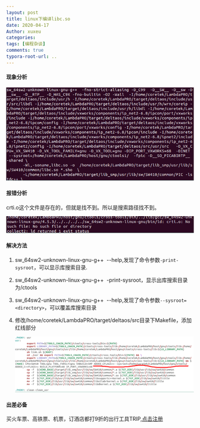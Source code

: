 ```yaml
---
layout: post
title: linux下编译libc.so
date: 2020-04-17
Author: xuxeu
categories: 
tags: [编程杂谈]
comments: true
typora-root-url: ..
---
```


#### 现象分析

![1](/images/2020-04-17-libc/1.png)

#### 报错分析

crti.o这个文件是存在的，但就是找不到。所以是搜索路径找不到。

![2](/images/2020-04-17-libc/2.png)

#### 解决方法

1. sw_64sw2-unknown-linux-gnu-g++  --help,发现了命令参数`-print-sysroot`，可以显示库搜索目录.

2. sw_64sw2-unknown-linux-gnu-g++  -print-sysroot，显示出库搜索目录为/ctools

3. sw_64sw2-unknown-linux-gnu-g++  --help,发现了命令参数`--sysroot=<directory>`，可以覆盖库搜索目录

4. 修改/home/coretek/LambdaPRO/target/deltaos/src目录下Makefile，添加红线部分

   ![3](/images/2020-04-17-libc/3.png)

#### 出差必备

买火车票、高铁票、机票，订酒店都打9折的出行工具TRIP,[点击注册](https://h5.itrip.world/#/register/6tpd1Z)
